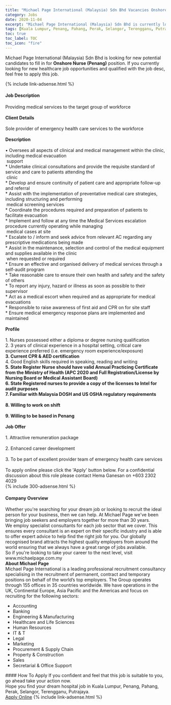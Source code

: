 ```yaml
---
title: "Michael Page International (Malaysia) Sdn Bhd Vacancies Onshore Nurse (Penang)" 
category: Jobs 
date: 2020-11-04 
excerpt: "Michael Page International (Malaysia) Sdn Bhd is currently looking for suitable person to fill in the Onshore Nurse (Penang) which positioned at Kuala Lumpur, Penang, Pahang, Perak, Selangor, Terengganu, Putrajaya" 
tags: [Kuala Lumpur, Penang, Pahang, Perak, Selangor, Terengganu, Putrajaya] 
toc: true 
toc_label: TOC 
toc_icon: "fire" 
--- 
```


<p>Michael Page International (Malaysia) Sdn Bhd is looking for new potential candidates to fill in for <b>Onshore Nurse (Penang)</b> position. If you currently looking for new healthcare job opportunities and qualified with the job desc, feel free to apply this job.
</p>{% include link-adsense.html %} 
<div><div><div><h4>Job Description</h4></div></div><div><div><span><div><div><div>Providing medical services to the target group of workforce</div><div><br><strong>Client Details</strong></div><div><br>Sole provider of emergency health care services to the workforce</div><div><br><strong>Description</strong></div><div><br>&#8226; Oversees all aspects of clinical and medical management within the clinic, including medical evacuation</div><div>&#160;support<br>* Undertake clinical consultations and provide the requisite standard of service and care to patients attending the</div><div>&#160;clinic<br>* Develop and ensure continuity of patient care and appropriate follow-up and referral<br>* Assist with the implementation of preventative medical care strategies, including structuring and performing</div><div>&#160;medical screening services<br>* Coordinate the procedures required and preparation of patients to facilitate evacuation<br>* Implement and follow at any time the Medical Services escalation procedure currently operating while managing</div><div>&#160;medical cases at site<br>* Escalate to / inform and seek advice from relevant AC regarding any prescriptive medications being made<br>* Assist in the maintenance, selection and control of the medical equipment and supplies available in the clinic</div><div>&#160;when requested or required<br>* Ensure an effective and organised delivery of medical services through a self-audit program<br>* Take reasonable care to ensure their own health and safety and the safety of others<br>* To report any injury, hazard or illness as soon as possible to their supervisor<br>* Act as a medical escort when required and as appropriate for medical evacuations<br>* Responsible to raise awareness of first aid and CPR on for site staff<br>* Ensure medical emergency response plans are implemented and maintained</div><div><br><strong>Profile</strong></div><div><br>1. Nurses possessed either a diploma or degree nursing qualification</div><div>2. 3 years of clinical experience in a hospital setting, critical care experience preferred (i.e. emergency room experience/exposure)</div><div><strong>3. Current CPR &amp; AED certification</strong></div><div>4. Good English skills required in speaking, reading and writing</div><div><strong>5. State Register Nurse should have valid Annual Practicing Certificate from the Ministry of Health (APC 2020 and Full Registration/License by Nursing Board or Medical Assistant Board)</strong></div><div><strong>6. State Registered nurses to provide a copy of the licenses to Intel for audit purposes</strong></div><div><strong>7. Familiar with Malaysia DOSH and US OSHA regulatory requirements</strong></div><div><br><strong>8. Willing to work on shift</strong></div><div><br><strong>9. Willing to be based in Penang</strong></div><div><br><strong>Job Offer</strong></div><div><br>1. Attractive remuneration package</div><div><br>2. Enhanced career development</div><div><br>3. To be part of excellent provider team of emergency health care services</div><div><br>To apply online please click the 'Apply' button below. For a confidential discussion about this role please contact Hema Ganesan on +603 2302 4029</div></div></div></span></div></div></div> 
{% include 300-adsense.html %} 
<div><div><div><h4>Company Overview</h4></div></div><div><div><span><div><div><div>Whether you're searching for your dream job or looking to recruit the ideal person for your business, then we can help. At Michael Page we've been bringing job seekers and employers together for more than 30 years.</div><div><div>We employ specialist consultants for each job sector that we cover. This ensures every consultant is an expert on their specific industry and is able to offer expert advice to help find the right job for you. Our globally recognised brand attracts the highest quality employers from around the world ensuring that we always have a great range of jobs available.</div><div>So if you're looking to take your career to the next level, visit www.michaelpage.com.my</div><div><strong>About Michael Page</strong></div><div>Michael Page International is a leading professional recruitment consultancy specialising in the recruitment of permanent, contract and temporary positions on behalf of the world&#8217;s top employers. The Group operates through 155 offices in 35 countries worldwide. We have operations in the UK, Continental Europe, Asia Pacific and the Americas and focus on recruiting for the following sectors:<div><ul><li>Accounting</li><li>Banking</li><li>Engineering &amp; Manufacturing</li><li>Healthcare and Life Sciences</li><li>Human Resources</li><li>IT &amp; T</li><li>Legal</li><li>Marketing</li><li>Procurement &amp; Supply Chain</li><li>Property &amp; Construction&#160;</li><li>Sales</li><li>Secretarial &amp; Office Support</li></ul></div></div></div></div></div></span></div></div></div> 
#### How To Apply 
If you confident and feel that this job is suitable to you, go ahead take your action now. <br/> 
Hope you find your dream hospital job in Kuala Lumpur, Penang, Pahang, Perak, Selangor, Terengganu, Putrajaya. <br/> 
<a href="https://www.jobstreet.com.my/en/job/onshore-nurse-penang-4417244?jobId=jobstreet-my-job-4417244&sectionRank=22&token=0~969b413f-9b99-4c8f-8bf1-800609239b87&fr=SRP%20View%20In%20New%20Ta" class="btn btn--warning" target="_blank" rel="nofollow noopenner">Apply Online</a> 
{% include link-adsense.html %} 